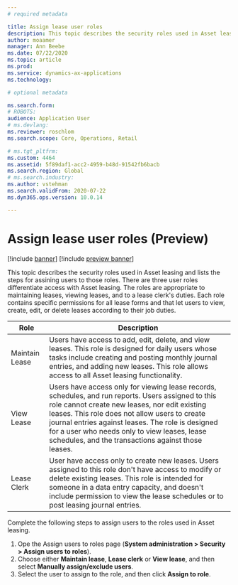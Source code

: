 ```yaml
---
# required metadata

title: Assign lease user roles
description: This topic describes the security roles used in Asset leasing and lists the steps for assining users to those roles.  
author: moaamer
manager: Ann Beebe
ms.date: 07/22/2020
ms.topic: article
ms.prod: 
ms.service: dynamics-ax-applications
ms.technology: 

# optional metadata

ms.search.form: 
# ROBOTS: 
audience: Application User
# ms.devlang: 
ms.reviewer: roschlom
ms.search.scope: Core, Operations, Retail

# ms.tgt_pltfrm: 
ms.custom: 4464
ms.assetid: 5f89daf1-acc2-4959-b48d-91542fb6bacb
ms.search.region: Global
# ms.search.industry: 
ms.author: vstehman
ms.search.validFrom: 2020-07-22
ms.dyn365.ops.version: 10.0.14

---
```


# Assign lease user roles (Preview)

[!include [banner](../includes/banner.md)]
[!include [preview banner](../includes/preview-banner.md)]

This topic describes the security roles used in Asset leasing and lists the steps for assining users to those roles. There are three user roles differentiate access with Asset leasing. The roles are appropriate to maintaining leases, viewing leases, and to a lease clerk's duties. Each role contains specific permissions for all lease forms and that let  users to view, create, edit, or delete leases according to their job duties. 

|     Role              	|     Description                                                                                                                                                                                                                                                                                                                                  	|
|-----------------------	|--------------------------------------------------------------------------------------------------------------------------------------------------------------------------------------------------------------------------------------------------------------------------------------------------------------------------------------------------	|
|     Maintain Lease    	|     Users have access to add, edit, delete, and view leases. This role is designed for daily users whose tasks include creating and posting monthly journal entries, and adding new leases. This role allows access to all Asset leasing functionality.                                                                          	|
|     View Lease        	|     Users have access only for viewing lease records, schedules, and run reports. Users assigned to this role cannot create new leases, nor edit  existing leases. This role does not allow users to create journal entries against leases. The role is designed for a user who needs only to view leases, lease schedules, and the transactions against those leases.    	|
|     Lease Clerk       	|     User have access only to create new leases. Users assigned to this role don't have access to modify or delete existing leases. This role is   intended for someone in a data entry capacity, and doesn't include permission to view the lease schedules or to post leasing journal entries.                                                                             	|

Complete the following steps to assign users to the roles used in Asset leasing.

1. Ope the Assign users to roles page (**System administration > Security > Assign users to roles**).
2.	Choose either **Maintain lease**, **Lease clerk** or **View lease**, and then select **Manually assign/exclude users**.
3.	Select the user to assign to the role, and then click **Assign to role**.

